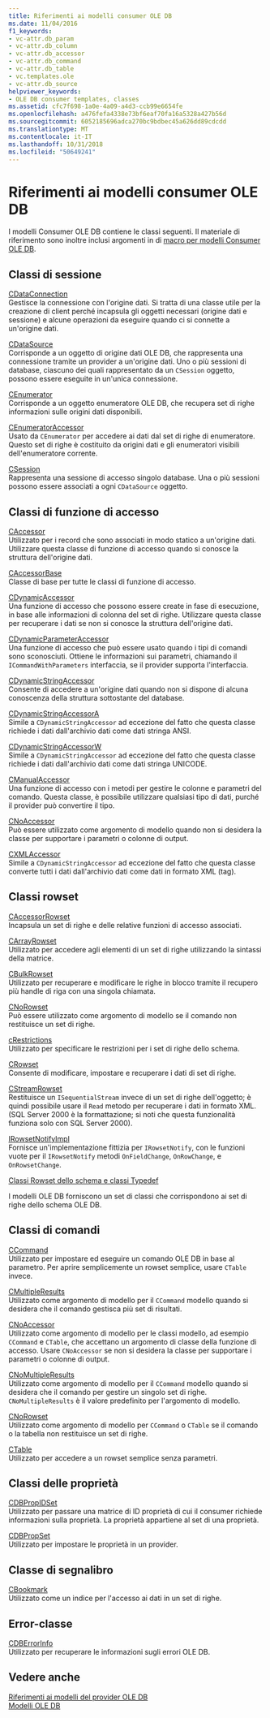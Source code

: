 ```yaml
---
title: Riferimenti ai modelli consumer OLE DB
ms.date: 11/04/2016
f1_keywords:
- vc-attr.db_param
- vc-attr.db_column
- vc-attr.db_accessor
- vc-attr.db_command
- vc-attr.db_table
- vc.templates.ole
- vc-attr.db_source
helpviewer_keywords:
- OLE DB consumer templates, classes
ms.assetid: cfc7f698-1a0e-4a09-a4d3-ccb99e6654fe
ms.openlocfilehash: a476fefa4338e73bf6eaf70fa16a5328a427b56d
ms.sourcegitcommit: 6052185696adca270bc9bdbec45a626dd89cdcdd
ms.translationtype: MT
ms.contentlocale: it-IT
ms.lasthandoff: 10/31/2018
ms.locfileid: "50649241"
---
```

# <a name="ole-db-consumer-templates-reference"></a>Riferimenti ai modelli consumer OLE DB

I modelli Consumer OLE DB contiene le classi seguenti. Il materiale di riferimento sono inoltre inclusi argomenti in di [macro per modelli Consumer OLE DB](../../data/oledb/macros-and-global-functions-for-ole-db-consumer-templates.md).

## <a name="session-classes"></a>Classi di sessione

[CDataConnection](../../data/oledb/cdataconnection-class.md)<br/>
Gestisce la connessione con l'origine dati. Si tratta di una classe utile per la creazione di client perché incapsula gli oggetti necessari (origine dati e sessione) e alcune operazioni da eseguire quando ci si connette a un'origine dati.

[CDataSource](../../data/oledb/cdatasource-class.md)<br/>
Corrisponde a un oggetto di origine dati OLE DB, che rappresenta una connessione tramite un provider a un'origine dati. Uno o più sessioni di database, ciascuno dei quali rappresentato da un `CSession` oggetto, possono essere eseguite in un'unica connessione.

[CEnumerator](../../data/oledb/cenumerator-class.md)<br/>
Corrisponde a un oggetto enumeratore OLE DB, che recupera set di righe informazioni sulle origini dati disponibili.

[CEnumeratorAccessor](../../data/oledb/cenumeratoraccessor-class.md)<br/>
Usato da `CEnumerator` per accedere ai dati dal set di righe di enumeratore. Questo set di righe è costituito da origini dati e gli enumeratori visibili dell'enumeratore corrente.

[CSession](../../data/oledb/csession-class.md)<br/>
Rappresenta una sessione di accesso singolo database. Una o più sessioni possono essere associati a ogni `CDataSource` oggetto.

## <a name="accessor-classes"></a>Classi di funzione di accesso

[CAccessor](../../data/oledb/caccessor-class.md)<br/>
Utilizzato per i record che sono associati in modo statico a un'origine dati. Utilizzare questa classe di funzione di accesso quando si conosce la struttura dell'origine dati.

[CAccessorBase](../../data/oledb/caccessorbase-class.md)<br/>
Classe di base per tutte le classi di funzione di accesso.

[CDynamicAccessor](../../data/oledb/cdynamicaccessor-class.md)<br/>
Una funzione di accesso che possono essere create in fase di esecuzione, in base alle informazioni di colonna del set di righe. Utilizzare questa classe per recuperare i dati se non si conosce la struttura dell'origine dati.

[CDynamicParameterAccessor](../../data/oledb/cdynamicparameteraccessor-class.md)<br/>
Una funzione di accesso che può essere usato quando i tipi di comandi sono sconosciuti. Ottiene le informazioni sui parametri, chiamando il `ICommandWithParameters` interfaccia, se il provider supporta l'interfaccia.

[CDynamicStringAccessor](../../data/oledb/cdynamicstringaccessor-class.md)<br/>
Consente di accedere a un'origine dati quando non si dispone di alcuna conoscenza della struttura sottostante del database.

[CDynamicStringAccessorA](../../data/oledb/cdynamicstringaccessora-class.md)<br/>
Simile a `CDynamicStringAccessor` ad eccezione del fatto che questa classe richiede i dati dall'archivio dati come dati stringa ANSI.

[CDynamicStringAccessorW](../../data/oledb/cdynamicstringaccessorw-class.md)<br/>
Simile a `CDynamicStringAccessor` ad eccezione del fatto che questa classe richiede i dati dall'archivio dati come dati stringa UNICODE.

[CManualAccessor](../../data/oledb/cmanualaccessor-class.md)<br/>
Una funzione di accesso con i metodi per gestire le colonne e parametri del comando. Questa classe, è possibile utilizzare qualsiasi tipo di dati, purché il provider può convertire il tipo.

[CNoAccessor](../../data/oledb/cnoaccessor-class.md)<br/>
Può essere utilizzato come argomento di modello quando non si desidera la classe per supportare i parametri o colonne di output.

[CXMLAccessor](../../data/oledb/cxmlaccessor-class.md)<br/>
Simile a `CDynamicStringAccessor` ad eccezione del fatto che questa classe converte tutti i dati dall'archivio dati come dati in formato XML (tag).

## <a name="rowset-classes"></a>Classi rowset

[CAccessorRowset](../../data/oledb/caccessorrowset-class.md)<br/>
Incapsula un set di righe e delle relative funzioni di accesso associati.

[CArrayRowset](../../data/oledb/carrayrowset-class.md)<br/>
Utilizzato per accedere agli elementi di un set di righe utilizzando la sintassi della matrice.

[CBulkRowset](../../data/oledb/cbulkrowset-class.md)<br/>
Utilizzato per recuperare e modificare le righe in blocco tramite il recupero più handle di riga con una singola chiamata.

[CNoRowset](../../data/oledb/cnorowset-class.md)<br/>
Può essere utilizzato come argomento di modello se il comando non restituisce un set di righe.

[cRestrictions](../../data/oledb/crestrictions-class.md)<br/>
Utilizzato per specificare le restrizioni per i set di righe dello schema.

[CRowset](../../data/oledb/crowset-class.md)<br/>
Consente di modificare, impostare e recuperare i dati di set di righe.

[CStreamRowset](../../data/oledb/cstreamrowset-class.md)<br/>
Restituisce un `ISequentialStream` invece di un set di righe dell'oggetto; è quindi possibile usare il `Read` metodo per recuperare i dati in formato XML. (SQL Server 2000 è la formattazione; si noti che questa funzionalità funziona solo con SQL Server 2000).

[IRowsetNotifyImpl](../../data/oledb/irowsetnotifyimpl-class.md)<br/>
Fornisce un'implementazione fittizia per `IRowsetNotify`, con le funzioni vuote per il `IRowsetNotify` metodi `OnFieldChange`, `OnRowChange`, e `OnRowsetChange`.

[Classi Rowset dello schema e classi Typedef](../../data/oledb/schema-rowset-classes-and-typedef-classes.md)

I modelli OLE DB forniscono un set di classi che corrispondono ai set di righe dello schema OLE DB.

## <a name="command-classes"></a>Classi di comandi

[CCommand](../../data/oledb/ccommand-class.md)<br/>
Utilizzato per impostare ed eseguire un comando OLE DB in base al parametro. Per aprire semplicemente un rowset semplice, usare `CTable` invece.

[CMultipleResults](../../data/oledb/cmultipleresults-class.md)<br/>
Utilizzato come argomento di modello per il `CCommand` modello quando si desidera che il comando gestisca più set di risultati.

[CNoAccessor](../../data/oledb/cnoaccessor-class.md)<br/>
Utilizzato come argomento di modello per le classi modello, ad esempio `CCommand` e `CTable`, che accettano un argomento di classe della funzione di accesso. Usare `CNoAccessor` se non si desidera la classe per supportare i parametri o colonne di output.

[CNoMultipleResults](../../data/oledb/cnomultipleresults-class.md)<br/>
Utilizzato come argomento di modello per il `CCommand` modello quando si desidera che il comando per gestire un singolo set di righe. `CNoMultipleResults` è il valore predefinito per l'argomento di modello.

[CNoRowset](../../data/oledb/cnorowset-class.md)<br/>
Utilizzato come argomento di modello per `CCommand` o `CTable` se il comando o la tabella non restituisce un set di righe.

[CTable](../../data/oledb/ctable-class.md)<br/>
Utilizzato per accedere a un rowset semplice senza parametri.

## <a name="property-classes"></a>Classi delle proprietà

[CDBPropIDSet](../../data/oledb/cdbpropidset-class.md)<br/>
Utilizzato per passare una matrice di ID proprietà di cui il consumer richiede informazioni sulla proprietà. La proprietà appartiene al set di una proprietà.

[CDBPropSet](../../data/oledb/cdbpropset-class.md)<br/>
Utilizzato per impostare le proprietà in un provider.

## <a name="bookmark-class"></a>Classe di segnalibro

[CBookmark](../../data/oledb/cbookmark-class.md)<br/>
Utilizzato come un indice per l'accesso ai dati in un set di righe.

## <a name="error-class"></a>Error-classe

[CDBErrorInfo](../../data/oledb/cdberrorinfo-class.md)<br/>
Utilizzato per recuperare le informazioni sugli errori OLE DB.

## <a name="see-also"></a>Vedere anche

[Riferimenti ai modelli del provider OLE DB](../../data/oledb/ole-db-provider-templates-reference.md)<br/>
[Modelli OLE DB](../../data/oledb/ole-db-templates.md)